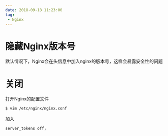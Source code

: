 ```yaml
---
date: 2018-09-18 11:23:00
tag:
 - Nginx
---
```


# 隐藏Nginx版本号

默认情况下，Nginx会在头信息中加入nginx的版本号，这样会暴露安全性的问题

# 关闭

打开Nginx的配置文件

```sh
$ vim /etc/nginx/nginx.conf
```

加入

```
server_tokens off;
```

